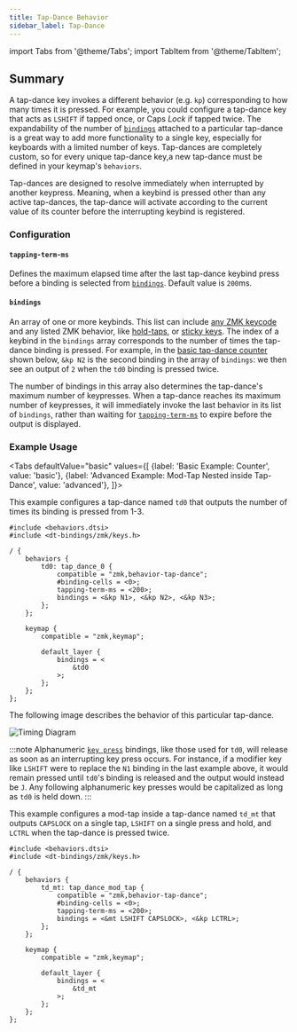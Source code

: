 ```yaml
---
title: Tap-Dance Behavior
sidebar_label: Tap-Dance
---
```


import Tabs from '@theme/Tabs';
import TabItem from '@theme/TabItem';

## Summary

A tap-dance key invokes a different behavior (e.g. `kp`) corresponding to how many times it is pressed. For example, you could configure a tap-dance key that acts as `LSHIFT` if tapped once, or Caps _Lock_ if tapped twice. The expandability of the number of [`bindings`](#bindings) attached to a particular tap-dance is a great way to add more functionality to a single key, especially for keyboards with a limited number of keys. Tap-dances are completely custom, so for every unique tap-dance key,a new tap-dance must be defined in your keymap's `behaviors`.

Tap-dances are designed to resolve immediately when interrupted by another keypress. Meaning, when a keybind is pressed other than any active tap-dances, the tap-dance will activate according to the current value of its counter before the interrupting keybind is registered.

### Configuration

#### `tapping-term-ms`

Defines the maximum elapsed time after the last tap-dance keybind press before a binding is selected from [`bindings`](#bindings). Default value is `200`ms.

#### `bindings`

An array of one or more keybinds. This list can include [any ZMK keycode](../codes/) and any listed ZMK behavior, like [hold-taps](hold-tap.md), or [sticky keys](sticky-key.md). The index of a keybind in the `bindings` array corresponds to the number of times the tap-dance binding is pressed. For example, in the [basic tap-dance counter](#basic-example-counter) shown below, `&kp N2` is the second binding in the array of `bindings`: we then see an output of `2` when the `td0` binding is pressed twice.

The number of bindings in this array also determines the tap-dance's maximum number of keypresses. When a tap-dance reaches its maximum number of keypresses, it will immediately invoke the last behavior in its list of `bindings`, rather than waiting for [`tapping-term-ms`](#tapping-term-ms) to expire before the output is displayed.

### Example Usage

<Tabs
defaultValue="basic"
values={[
{label: 'Basic Example: Counter', value: 'basic'},
{label: 'Advanced Example: Mod-Tap Nested inside Tap-Dance', value: 'advanced'},
]}>

<TabItem value="basic">

This example configures a tap-dance named `td0` that outputs the number of times its binding is pressed from 1-3.

```dts title="Basic Tap-Dance Example: Counter"
#include <behaviors.dtsi>
#include <dt-bindings/zmk/keys.h>

/ {
    behaviors {
        td0: tap_dance_0 {
            compatible = "zmk,behavior-tap-dance";
            #binding-cells = <0>;
            tapping-term-ms = <200>;
            bindings = <&kp N1>, <&kp N2>, <&kp N3>;
        };
    };

    keymap {
        compatible = "zmk,keymap";

        default_layer {
            bindings = <
                &td0
            >;
        };
    };
};
```

The following image describes the behavior of this particular tap-dance.

![Timing Diagram](../assets/tap-dance/timing_diagram.svg)

:::note
Alphanumeric [`key press`](key-press.md) bindings, like those used for `td0`, will release as soon as an interrupting key press occurs. For instance, if a modifier key like `LSHIFT` were to replace the `N1` binding in the last example above, it would remain pressed until `td0`'s binding is released and the output would instead be `J`. Any following alphanumeric key presses would be capitalized as long as `td0` is held down.
:::

</TabItem>

<TabItem value="advanced">

This example configures a mod-tap inside a tap-dance named `td_mt` that outputs `CAPSLOCK` on a single tap, `LSHIFT` on a single press and hold, and `LCTRL` when the tap-dance is pressed twice.

```dts title="Advanced Tap-Dance Example: Nested Mod-Tap"
#include <behaviors.dtsi>
#include <dt-bindings/zmk/keys.h>

/ {
    behaviors {
        td_mt: tap_dance_mod_tap {
            compatible = "zmk,behavior-tap-dance";
            #binding-cells = <0>;
            tapping-term-ms = <200>;
            bindings = <&mt LSHIFT CAPSLOCK>, <&kp LCTRL>;
        };
    };

    keymap {
        compatible = "zmk,keymap";

        default_layer {
            bindings = <
                &td_mt
            >;
        };
    };
};
```

</TabItem>
</Tabs>
